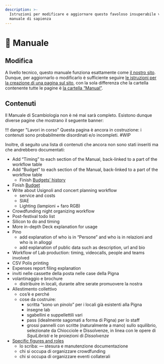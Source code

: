 ```yaml
---
description: >-
  Istruzioni per modificare e aggiornare questo favoloso insuperabile vitale
  manuale di sapienza
---
```


# 📖 Manuale

## Modifica

A livello tecnico, questo manuale funziona esattamente come [il nostro sito](scambi.org.md). Dunque, per aggiornarlo o modificarlo è sufficiente seguire [le istruzioni per la creazione di una pagina sul sito](scambi.org.md#nuova-pagina), con la sola differenza che la cartella contenente tutte le pagine è [la cartella “Manual”](https://nuvola.scambi.org/f/248325).

## Contenuti

Il Manuale di Scambiologia non è né mai sarà completo. Esistono dunque diverse pagine che mostrano il seguente banner:

!!! danger "Lavori in corso"
	Questa pagina è ancora in costruzione: i contenuti sono probabilmente disordinati e/o incompleti. #WIP

Inoltre, di seguito una lista di contenuti che ancora non sono stati inseriti ma che andrebbero documentati:

* Add “Timing” to each section of the Manual, back-linked to a part of the workflow table
* Add “Budget” to each section of the Manual, back-linked to a part of the workflow table
  * Finish [Budgets’ history](../palanche/budget/history.md)
* Finish [Budget](../palanche/budget/)
* Write about Usignoli and concert planning workflow
  * service and costs
  * SIAE
  * Lighting (lampioni + faro RGB)
* Crowdfunding night organizing workflow
* Post-festival todo list
* Silicon to do and timing
* More in-depth Deck explanation for usage
* Pino
  * add explanation of who is in “Persone” and who is in relazioni and who is in alloggi
  * add explanation of public data such as description, url and bio
* Workflow of Lab production: timing, videocalls, people and teams involved
* CSV Polis printing
* Expenses report filing explanation
* inviti nelle cassette della posta nelle case della Pigna
* volantinaggio e brochure
  * distribuire in locali, durante altre serate promuovere la nostra
* Allestimento collettivo
  * cos’è e perché
  * cose da costruire:
    * scritta <q>sono un pinolo</q> per i locali già esistenti alla Pigna
    * insegne lab
    * sgabellini e suppellettili vari
    * pass (idealmente sagomati a forma di Pigna) per lo staff
    * grossi pannelli con scritte (naturalmente a mano) sullo squilibrio, selezionate da Chiocciole e Dissolvenze, in linea con le opere di _SquiLibristi_ e le proiezioni di _Dissolvenze_
* [Specific figures and roles](../staff/ruoli/)
  * lo scriba: — stesura e manutenzione documentazione
  * chi si occupa di organizzare crowdfunding
  * chi si occupa di organizzare eventi collaterali
